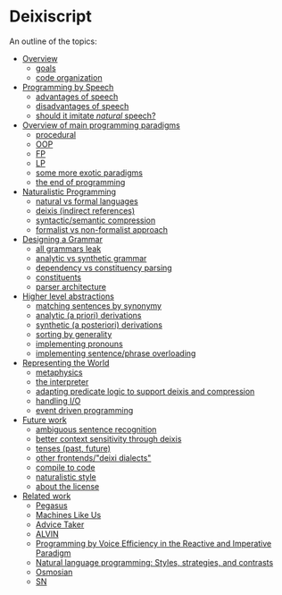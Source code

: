 # Deixiscript

An outline of the topics:

- [Overview]()
  - [goals](./overview/goals.md)
  - [code organization](./overview/code-organization.md)
- [Programming by Speech]()
  - [advantages of speech](./programming-by-speech/pros-and-cons.md#advantages-of-speech)
  - [disadvantages of speech](./programming-by-speech/pros-and-cons.md#disadvantages-of-speech)
  - [should it imitate _natural_ speech?](./programming-by-speech/why-natural-speech.md)
- [Overview of main programming paradigms]()
  - [procedural](./programming-paradigms/1-procedural.md)
  - [OOP](./programming-paradigms/2-object-oriented.md)
  - [FP](./programming-paradigms/3-functional-programming.md)
  - [LP](./programming-paradigms/4-logic-programming.md)
  - [some more exotic paradigms]()
  - [the end of programming](./programming-paradigms/6-the-end-of-programming.md)
- [Naturalistic Programming]()
  - [natural vs formal languages](./naturalistic-programming/natural-vs-formal.md)
  - [deixis (indirect references)](./naturalistic-programming/natural-vs-formal.md)
  - [syntactic/semantic compression](./naturalistic-programming/natural-vs-formal.md)
  - [formalist vs non-formalist approach](./naturalistic-programming/natural-vs-formal.md)
- [Designing a Grammar]()
  - [all grammars leak](./designing-a-grammar/grammar.md#all-grammars-leak)
  - [analytic vs synthetic grammar](./designing-a-grammar/grammar.md)
  - [dependency vs constituency parsing](./designing-a-grammar/grammar.md)
  - [constituents](./designing-a-grammar/grammar.md)
  - [parser architecture](./designing-a-grammar/grammar.md)
- [Higher level abstractions]()
  - [matching sentences by synonymy](./higher-level-abstractions/matching-by-synonymy.md)
  - [analytic (a priori) derivations]()
  - [synthetic (a posteriori) derivations]()
  - [sorting by generality]()
  - [implementing pronouns]()
  - [implementing sentence/phrase overloading]()
- [Representing the World]()
  - [metaphysics](./world-representation/metaphysics.md)
  - [the interpreter](./world-representation/metaphysics.md)
  - [adapting predicate logic to support deixis and compression](./world-representation/metaphysics.md)  
  - [handling I/O](./world-representation/metaphysics.md)
  - [event driven programming]()
- [Future work]()
  - [ambiguous sentence recognition](./future-work/ambiguous-grammar.md)
  - [better context sensitivity through deixis](./future-work/future-work.md#context-sensitivity)
  - [tenses (past, future)](./future-work/future-work.md#past-tense)
  - [other frontends/"deixi dialects"](./future-work/future-work.md#support-for-synthetic-and-agglutinative-grammars)
  - [compile to code]()
  - [naturalistic style]()
  - [about the license]()
- [Related work]()
  - [Pegasus]()
  - [Machines Like Us]()
  - [Advice Taker]()
  - [ALVIN]()
  - [Programming by Voice Efficiency in the Reactive and Imperative Paradigm]()
  - [Natural language programming: Styles, strategies, and contrasts]()
  - [Osmosian]()
  - [SN]()